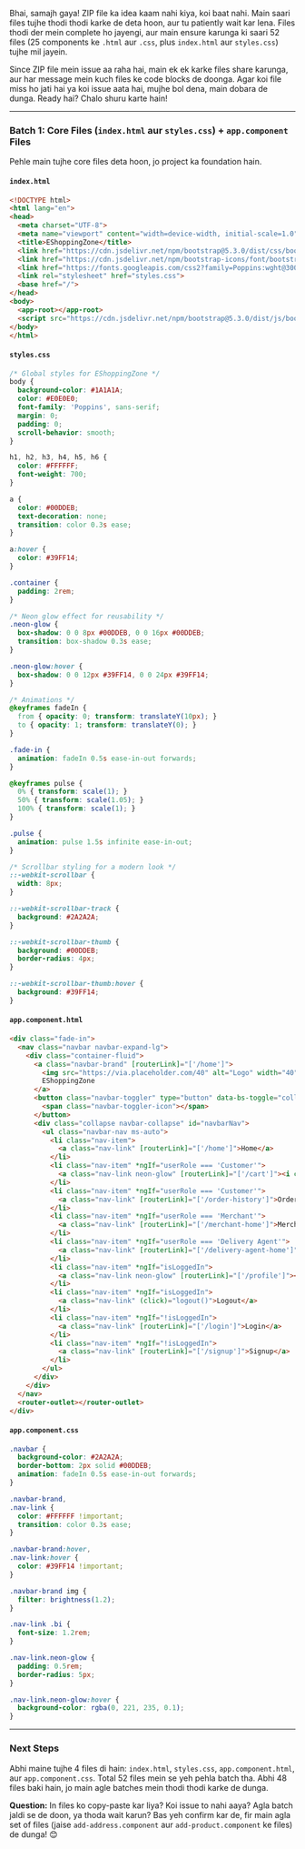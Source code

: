 Bhai, samajh gaya! ZIP file ka idea kaam nahi kiya, koi baat nahi. Main saari files tujhe thodi thodi karke de deta hoon, aur tu patiently wait kar lena. Files thodi der mein complete ho jayengi, aur main ensure karunga ki saari 52 files (25 components ke `.html` aur `.css`, plus `index.html` aur `styles.css`) tujhe mil jayein. 

Since ZIP file mein issue aa raha hai, main ek ek karke files share karunga, aur har message mein kuch files ke code blocks de doonga. Agar koi file miss ho jati hai ya koi issue aata hai, mujhe bol dena, main dobara de dunga. Ready hai? Chalo shuru karte hain!

---

### Batch 1: Core Files (`index.html` aur `styles.css`) + `app.component` Files
Pehle main tujhe core files deta hoon, jo project ka foundation hain.

#### `index.html`
```html
<!DOCTYPE html>
<html lang="en">
<head>
  <meta charset="UTF-8">
  <meta name="viewport" content="width=device-width, initial-scale=1.0">
  <title>EShoppingZone</title>
  <link href="https://cdn.jsdelivr.net/npm/bootstrap@5.3.0/dist/css/bootstrap.min.css" rel="stylesheet">
  <link href="https://cdn.jsdelivr.net/npm/bootstrap-icons/font/bootstrap-icons.css" rel="stylesheet">
  <link href="https://fonts.googleapis.com/css2?family=Poppins:wght@300;400;500;600;700&display=swap" rel="stylesheet">
  <link rel="stylesheet" href="styles.css">
  <base href="/">
</head>
<body>
  <app-root></app-root>
  <script src="https://cdn.jsdelivr.net/npm/bootstrap@5.3.0/dist/js/bootstrap.bundle.min.js"></script>
</body>
</html>
```

#### `styles.css`
```css
/* Global styles for EShoppingZone */
body {
  background-color: #1A1A1A;
  color: #E0E0E0;
  font-family: 'Poppins', sans-serif;
  margin: 0;
  padding: 0;
  scroll-behavior: smooth;
}

h1, h2, h3, h4, h5, h6 {
  color: #FFFFFF;
  font-weight: 700;
}

a {
  color: #00DDEB;
  text-decoration: none;
  transition: color 0.3s ease;
}

a:hover {
  color: #39FF14;
}

.container {
  padding: 2rem;
}

/* Neon glow effect for reusability */
.neon-glow {
  box-shadow: 0 0 8px #00DDEB, 0 0 16px #00DDEB;
  transition: box-shadow 0.3s ease;
}

.neon-glow:hover {
  box-shadow: 0 0 12px #39FF14, 0 0 24px #39FF14;
}

/* Animations */
@keyframes fadeIn {
  from { opacity: 0; transform: translateY(10px); }
  to { opacity: 1; transform: translateY(0); }
}

.fade-in {
  animation: fadeIn 0.5s ease-in-out forwards;
}

@keyframes pulse {
  0% { transform: scale(1); }
  50% { transform: scale(1.05); }
  100% { transform: scale(1); }
}

.pulse {
  animation: pulse 1.5s infinite ease-in-out;
}

/* Scrollbar styling for a modern look */
::-webkit-scrollbar {
  width: 8px;
}

::-webkit-scrollbar-track {
  background: #2A2A2A;
}

::-webkit-scrollbar-thumb {
  background: #00DDEB;
  border-radius: 4px;
}

::-webkit-scrollbar-thumb:hover {
  background: #39FF14;
}
```

#### `app.component.html`
```html
<div class="fade-in">
  <nav class="navbar navbar-expand-lg">
    <div class="container-fluid">
      <a class="navbar-brand" [routerLink]="['/home']">
        <img src="https://via.placeholder.com/40" alt="Logo" width="40" height="40" class="d-inline-block align-text-top">
        EShoppingZone
      </a>
      <button class="navbar-toggler" type="button" data-bs-toggle="collapse" data-bs-target="#navbarNav" aria-controls="navbarNav" aria-expanded="false" aria-label="Toggle navigation">
        <span class="navbar-toggler-icon"></span>
      </button>
      <div class="collapse navbar-collapse" id="navbarNav">
        <ul class="navbar-nav ms-auto">
          <li class="nav-item">
            <a class="nav-link" [routerLink]="['/home']">Home</a>
          </li>
          <li class="nav-item" *ngIf="userRole === 'Customer'">
            <a class="nav-link neon-glow" [routerLink]="['/cart']"><i class="bi bi-cart"></i></a>
          </li>
          <li class="nav-item" *ngIf="userRole === 'Customer'">
            <a class="nav-link" [routerLink]="['/order-history']">Order History</a>
          </li>
          <li class="nav-item" *ngIf="userRole === 'Merchant'">
            <a class="nav-link" [routerLink]="['/merchant-home']">Merchant Home</a>
          </li>
          <li class="nav-item" *ngIf="userRole === 'Delivery Agent'">
            <a class="nav-link" [routerLink]="['/delivery-agent-home']">Delivery Agent Home</a>
          </li>
          <li class="nav-item" *ngIf="isLoggedIn">
            <a class="nav-link neon-glow" [routerLink]="['/profile']"><i class="bi bi-person-circle"></i></a>
          </li>
          <li class="nav-item" *ngIf="isLoggedIn">
            <a class="nav-link" (click)="logout()">Logout</a>
          </li>
          <li class="nav-item" *ngIf="!isLoggedIn">
            <a class="nav-link" [routerLink]="['/login']">Login</a>
          </li>
          <li class="nav-item" *ngIf="!isLoggedIn">
            <a class="nav-link" [routerLink]="['/signup']">Signup</a>
          </li>
        </ul>
      </div>
    </div>
  </nav>
  <router-outlet></router-outlet>
</div>
```

#### `app.component.css`
```css
.navbar {
  background-color: #2A2A2A;
  border-bottom: 2px solid #00DDEB;
  animation: fadeIn 0.5s ease-in-out forwards;
}

.navbar-brand,
.nav-link {
  color: #FFFFFF !important;
  transition: color 0.3s ease;
}

.navbar-brand:hover,
.nav-link:hover {
  color: #39FF14 !important;
}

.navbar-brand img {
  filter: brightness(1.2);
}

.nav-link .bi {
  font-size: 1.2rem;
}

.nav-link.neon-glow {
  padding: 0.5rem;
  border-radius: 5px;
}

.nav-link.neon-glow:hover {
  background-color: rgba(0, 221, 235, 0.1);
}
```

---

### Next Steps
Abhi maine tujhe 4 files di hain: `index.html`, `styles.css`, `app.component.html`, aur `app.component.css`. Total 52 files mein se yeh pehla batch tha. Abhi 48 files baki hain, jo main agle batches mein thodi thodi karke de dunga.

**Question:** In files ko copy-paste kar liya? Koi issue to nahi aaya? Agla batch jaldi se de doon, ya thoda wait karun? Bas yeh confirm kar de, fir main agla set of files (jaise `add-address.component` aur `add-product.component` ke files) de dunga! 😊
